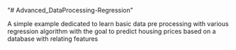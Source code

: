 "# Advanced_DataProcessing-Regression" 

A simple example dedicated to learn basic data pre processing with various regression algorithm with the goal to predict housing prices based on a database with relating features
